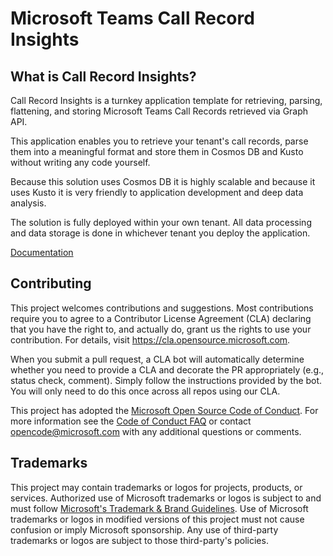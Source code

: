# Microsoft Teams Call Record Insights

## What is Call Record Insights?

Call Record Insights is a turnkey application template for retrieving, parsing, flattening, and storing Microsoft Teams Call Records retrieved via Graph API.

This application enables you to retrieve your tenant's call records, parse them into a meaningful format and store them in Cosmos DB and Kusto without writing any code yourself.

Because this solution uses Cosmos DB it is highly scalable and because it uses Kusto it is very friendly to application development and deep data analysis.

The solution is fully deployed within your own tenant. All data processing and data storage is done in whichever tenant you deploy the application.

[Documentation](../../wiki)

## Contributing

This project welcomes contributions and suggestions.  Most contributions require you to agree to a
Contributor License Agreement (CLA) declaring that you have the right to, and actually do, grant us
the rights to use your contribution. For details, visit https://cla.opensource.microsoft.com.

When you submit a pull request, a CLA bot will automatically determine whether you need to provide
a CLA and decorate the PR appropriately (e.g., status check, comment). Simply follow the instructions
provided by the bot. You will only need to do this once across all repos using our CLA.

This project has adopted the [Microsoft Open Source Code of Conduct](https://opensource.microsoft.com/codeofconduct/).
For more information see the [Code of Conduct FAQ](https://opensource.microsoft.com/codeofconduct/faq/) or
contact [opencode@microsoft.com](mailto:opencode@microsoft.com) with any additional questions or comments.

## Trademarks

This project may contain trademarks or logos for projects, products, or services. Authorized use of Microsoft 
trademarks or logos is subject to and must follow 
[Microsoft's Trademark & Brand Guidelines](https://www.microsoft.com/en-us/legal/intellectualproperty/trademarks/usage/general).
Use of Microsoft trademarks or logos in modified versions of this project must not cause confusion or imply Microsoft sponsorship.
Any use of third-party trademarks or logos are subject to those third-party's policies.